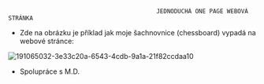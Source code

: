                                               JEDNODUCHÁ ONE PAGE WEBOVÁ STRÁNKA

- Zde na obrázku je příklad jak moje šachnovnice (chessboard) vypadá na webové stránce:  

![191065032-3e33c20a-6543-4cdb-9a1a-21f82ccdaa10](https://user-images.githubusercontent.com/90351003/191088611-2e7e8f3e-ac26-4e8e-abaa-abd987d36108.png)


- Spolupráce s M.D.
